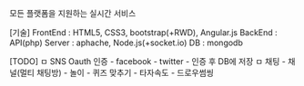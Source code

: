 모든 플랫폼을 지원하는 실시간 서비스

[기술]
FrontEnd : HTML5, CSS3, bootstrap(+RWD), Angular.js
BackEnd : API(php)
Server : aphache, Node.js(+socket.io)
DB : mongodb

[TODO]
ㅁ SNS Oauth 인증
    - facebook
    - twitter
    - 인증 후 DB에 저장
ㅁ 채팅
    - 채널(멀티 채팅방)
    - 놀이
        - 퀴즈 맞추기
        - 타자속도
        - 드로우썸씽


